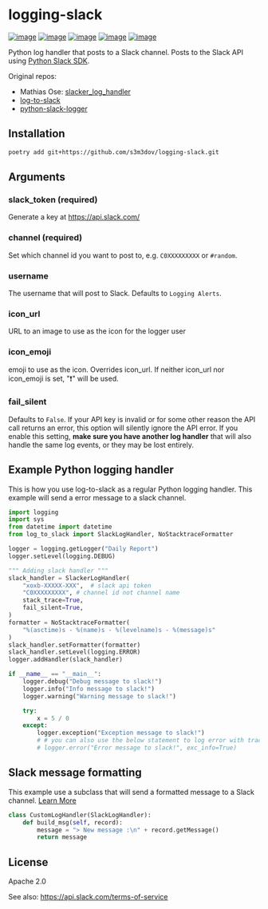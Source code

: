 # logging-slack

[![image](https://img.shields.io/pypi/v/log-to-slack.svg?style=flat-square)](https://pypi.python.org/pypi/log-to-slack)
[![image](https://img.shields.io/pypi/wheel/log-to-slack.svg?style=flat-square)](https://pypi.python.org/pypi/log-to-slack)
[![image](https://img.shields.io/pypi/format/log-to-slack.svg?style=flat-square)](https://pypi.python.org/pypi/log-to-slack)
[![image](https://img.shields.io/pypi/pyversions/log-to-slack.svg?style=flat-square)](https://pypi.python.org/pypi/log-to-slack)
[![image](https://img.shields.io/pypi/status/log-to-slack.svg?style=flat-square)](https://pypi.python.org/pypi/log-to-slack)

Python log handler that posts to a Slack channel. Posts to the Slack API
using [Python Slack SDK](https://github.com/slackapi/python-slack-sdk).

Original repos: 
  - Mathias Ose: [slacker_log_handler](https://github.com/mathiasose/slacker_log_handler)
  - [log-to-slack](https://github.com/pandianmn/log_to_slack)
  - [python-slack-logger](https://github.com/junhwi/python-slack-logger/)

## Installation

``` bash
poetry add git+https://github.com/s3m3dov/logging-slack.git
```

## Arguments

### slack_token (required)

Generate a key at <https://api.slack.com/>

### channel (required)

Set which channel id you want to post to, e.g. `C0XXXXXXXXX` or `#random`.

### username

The username that will post to Slack. Defaults to `Logging Alerts`.

### icon_url

URL to an image to use as the icon for the logger user

### icon_emoji

emoji to use as the icon. Overrides icon_url. If neither icon_url nor
icon_emoji is set, ":heavy_exclamation_mark:" will be used.

### fail_silent

Defaults to `False`. If your API key is invalid or for some other reason
the API call returns an error, this option will silently ignore the API
error. If you enable this setting, **make sure you have another log
handler** that will also handle the same log events, or they may be lost
entirely.

## Example Python logging handler

This is how you use log-to-slack as a regular Python
logging handler. This example will send a error message to a slack
channel.

``` python
import logging
import sys
from datetime import datetime
from log_to_slack import SlackLogHandler, NoStacktraceFormatter

logger = logging.getLogger("Daily Report")
logger.setLevel(logging.DEBUG)

""" Adding slack handler """
slack_handler = SlackerLogHandler(
    "xoxb-XXXXX-XXX",  # slack api token
    "C0XXXXXXXXX", # channel id not channel name
    stack_trace=True,
    fail_silent=True,
)
formatter = NoStacktraceFormatter(
    "%(asctime)s - %(name)s - %(levelname)s - %(message)s"
)
slack_handler.setFormatter(formatter)
slack_handler.setLevel(logging.ERROR)
logger.addHandler(slack_handler)

if __name__ == "__main__":
    logger.debug("Debug message to slack!")
    logger.info("Info message to slack!")
    logger.warning("Warning message to slack!")

    try:
        x = 5 / 0
    except:
        logger.exception("Exception message to slack!")
        # # you can also use the below statement to log error with trace info
        # logger.error("Error message to slack!", exc_info=True)
```

## Slack message formatting

This example use a subclass that will send a formatted message to a
Slack channel. [Learn More](https://api.slack.com/reference/surfaces/formatting)

``` python
class CustomLogHandler(SlackLogHandler):
    def build_msg(self, record):
        message = "> New message :\n" + record.getMessage()
        return message
```

## License

Apache 2.0

See also: <https://api.slack.com/terms-of-service>
